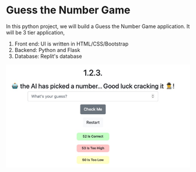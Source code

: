 # Guess the Number Game
In this python project, we will build a Guess the Number Game application. It will be 3 tier application,
1. Front end: UI is written in HTML/CSS/Bootstrap
2. Backend: Python and Flask
3. Database: Replit's database

![](guessthenumber.jpg)
